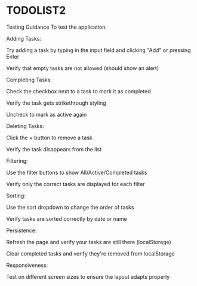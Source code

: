 # TODOLIST2
Testing Guidance
To test the application:

Adding Tasks:

Try adding a task by typing in the input field and clicking "Add" or pressing Enter

Verify that empty tasks are not allowed (should show an alert)

Completing Tasks:

Check the checkbox next to a task to mark it as completed

Verify the task gets strikethrough styling

Uncheck to mark as active again

Deleting Tasks:

Click the × button to remove a task

Verify the task disappears from the list

Filtering:

Use the filter buttons to show All/Active/Completed tasks

Verify only the correct tasks are displayed for each filter

Sorting:

Use the sort dropdown to change the order of tasks

Verify tasks are sorted correctly by date or name

Persistence:

Refresh the page and verify your tasks are still there (localStorage)

Clear completed tasks and verify they're removed from localStorage

Responsiveness:

Test on different screen sizes to ensure the layout adapts properly
